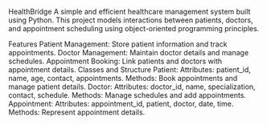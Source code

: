 HealthBridge
A simple and efficient healthcare management system built using Python. This project models interactions between patients, doctors, and appointment scheduling using object-oriented programming principles.

Features
Patient Management: Store patient information and track appointments.
Doctor Management: Maintain doctor details and manage schedules.
Appointment Booking: Link patients and doctors with appointment details.
Classes and Structure
Patient:
Attributes: patient_id, name, age, contact, appointments.
Methods: Book appointments and manage patient details.
Doctor:
Attributes: doctor_id, name, specialization, contact, schedule.
Methods: Manage schedules and add appointments.
Appointment:
Attributes: appointment_id, patient, doctor, date, time.
Methods: Represent appointment details.
